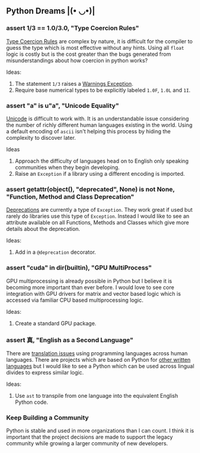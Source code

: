 ## Python Dreams |(• ◡•)|

### assert 1/3 == 1.0/3.0, "Type Coercion Rules"

[Type Coercion Rules](https://docs.python.org/release/2.5.2/ref/coercion-rules.html) are complex by nature, it is difficult for the compiler to guess the type which is most effective without any hints. Using all `float` logic is costly but is the cost greater than the bugs generated from misunderstandings about how coercion in python works?

Ideas:

1. The statement `1/3` raises a [Warnings Exception](https://docs.python.org/2/library/warnings.html).
2. Require base numerical types to be explicitly labeled `1.0F`, `1.0L` and `1I`.

### assert "a" is u"a", "Unicode Equality"

[Unicode](https://docs.python.org/3/howto/unicode.html) is difficult to work with. It is an understandable issue considering the number of richly different human languages existing in the world. Using a default encoding of `ascii` isn't helping this process by hiding the complexity to discover later.

Ideas

1. Approach the difficulty of languages head on to English only speaking communities when they begin developing.
2. Raise an `Exception` if a library using a different encoding is imported.

### assert getattr(object(), "__deprecated__", None) is not None, "Function, Method and Class Deprecation"

[Deprecations](https://docs.python.org/3/library/exceptions.html#DeprecationWarning) are currently a type of `Exception`. They work great if used but rarely do libraries use this type of `Exception`. Instead I would like to see an attribute available on all Functions, Methods and Classes which give more details about the deprecation.

Ideas:

1. Add in a `@deprecation` decorator.

### assert "cuda" in dir(__builtin__), "GPU MultiProcess"

GPU multiprocessing is already possible in Python but I believe it is becoming more important than ever before. I would love to see core integration with GPU drivers for matrix and vector based logic which is accessed via familiar CPU based multiprocessing logic.

Ideas:

1. Create a standard GPU package.

### assert 真, "English as a Second Language"

There are [translation issues](http://nas.sr/%D9%82%D9%84%D8%A8/) using programming languages across human languages. There are projects which are based on Python for [other written languages](https://code.google.com/p/zhpy/) but I would like to see a Python which can be used across lingual divides to express similar logic.

Ideas:

1. Use `ast` to transpile from one language into the equivalent English Python code.

### Keep Building a Community

Python is stable and used in more organizations than I can count. I think it is important that the project decisions are made to support the legacy community while growing a larger community of new developers.
